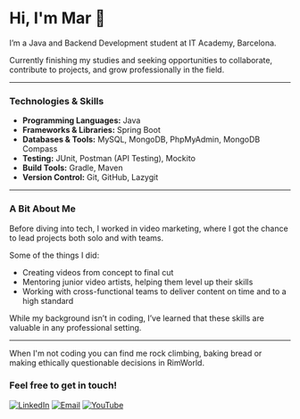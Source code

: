 # Hi, I'm Mar 👋

I’m a Java and Backend Development student at IT Academy, Barcelona.

Currently finishing my studies and seeking opportunities to collaborate, contribute to projects, and grow professionally in the field.

***

### Technologies & Skills

- **Programming Languages:** Java
- **Frameworks & Libraries:** Spring Boot
- **Databases & Tools:** MySQL, MongoDB, PhpMyAdmin, MongoDB Compass
- **Testing:** JUnit, Postman (API Testing), Mockito
- **Build Tools:** Gradle, Maven
- **Version Control:** Git, GitHub, Lazygit

***

### A Bit About Me

Before diving into tech, I worked in video marketing, where I got the chance to lead projects both solo and with teams.

Some of the things I did:

- Creating videos from concept to final cut
- Mentoring junior video artists, helping them level up their skills
- Working with cross-functional teams to deliver content on time and to a high standard

While my background isn’t in coding, I’ve learned that these skills are valuable in any professional setting.

***

When I'm not coding you can find me rock climbing, baking bread or making ethically questionable decisions in RimWorld.

### Feel free to get in touch!

[![LinkedIn](https://img.shields.io/badge/LinkedIn-0077B5?style=flat&logo=linkedin&logoColor=white)](https://www.linkedin.com/in/martorrijos/)
[![Email](https://img.shields.io/badge/Email-D14836?style=flat&logo=gmail&logoColor=white)](mailto:martorrijos@protonmail.com)
[![YouTube](https://img.shields.io/badge/YouTube-FF0000?style=flat&logo=youtube&logoColor=white)](https://www.youtube.com/@bluemarumusic/featured)



